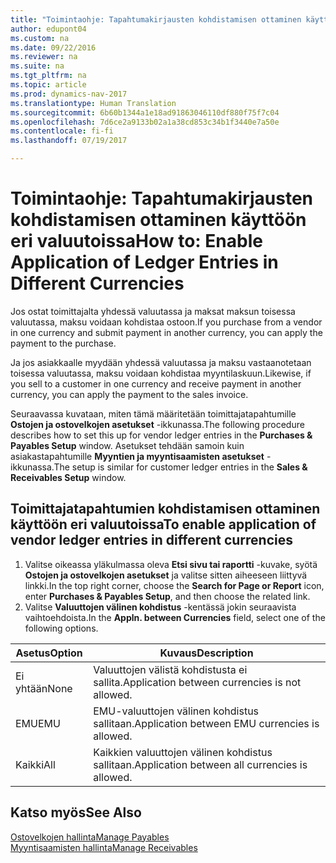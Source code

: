 ```yaml
---
title: "Toimintaohje: Tapahtumakirjausten kohdistamisen ottaminen käyttöön eri valuutoissa"
author: edupont04
ms.custom: na
ms.date: 09/22/2016
ms.reviewer: na
ms.suite: na
ms.tgt_pltfrm: na
ms.topic: article
ms.prod: dynamics-nav-2017
ms.translationtype: Human Translation
ms.sourcegitcommit: 6b60b1344a1e18ad91863046110df880f75f7c04
ms.openlocfilehash: 7d6ce2a9133b02a1a38cd853c34b1f3440e7a50e
ms.contentlocale: fi-fi
ms.lasthandoff: 07/19/2017

---
```


# <a name="how-to-enable-application-of-ledger-entries-in-different-currencies"></a><span data-ttu-id="4591b-102">Toimintaohje: Tapahtumakirjausten kohdistamisen ottaminen käyttöön eri valuutoissa</span><span class="sxs-lookup"><span data-stu-id="4591b-102">How to: Enable Application of Ledger Entries in Different Currencies</span></span>
<span data-ttu-id="4591b-103">Jos ostat toimittajalta yhdessä valuutassa ja maksat maksun toisessa valuutassa, maksu voidaan kohdistaa ostoon.</span><span class="sxs-lookup"><span data-stu-id="4591b-103">If you purchase from a vendor in one currency and submit payment in another currency, you can apply the payment to the purchase.</span></span>

<span data-ttu-id="4591b-104">Ja jos asiakkaalle myydään yhdessä valuutassa ja maksu vastaanotetaan toisessa valuutassa, maksu voidaan kohdistaa myyntilaskuun.</span><span class="sxs-lookup"><span data-stu-id="4591b-104">Likewise, if you sell to a customer in one currency and receive payment in another currency, you can apply the payment to the sales invoice.</span></span>

<span data-ttu-id="4591b-105">Seuraavassa kuvataan, miten tämä määritetään toimittajatapahtumille **Ostojen ja ostovelkojen asetukset** -ikkunassa.</span><span class="sxs-lookup"><span data-stu-id="4591b-105">The following procedure describes how to set this up for vendor ledger entries in the **Purchases & Payables Setup** window.</span></span> <span data-ttu-id="4591b-106">Asetukset tehdään samoin kuin asiakastapahtumille **Myyntien ja myyntisaamisten asetukset** -ikkunassa.</span><span class="sxs-lookup"><span data-stu-id="4591b-106">The setup is similar for customer ledger entries in the **Sales & Receivables Setup** window.</span></span>

## <a name="to-enable-application-of-vendor-ledger-entries-in-different-currencies"></a><span data-ttu-id="4591b-107">Toimittajatapahtumien kohdistamisen ottaminen käyttöön eri valuutoissa</span><span class="sxs-lookup"><span data-stu-id="4591b-107">To enable application of vendor ledger entries in different currencies</span></span>
1. <span data-ttu-id="4591b-108">Valitse oikeassa yläkulmassa oleva **Etsi sivu tai raportti** -kuvake, syötä **Ostojen ja ostovelkojen asetukset** ja valitse sitten aiheeseen liittyvä linkki.</span><span class="sxs-lookup"><span data-stu-id="4591b-108">In the top right corner, choose the **Search for Page or Report** icon, enter **Purchases & Payables Setup**, and then choose the related link.</span></span>
2. <span data-ttu-id="4591b-109">Valitse **Valuuttojen välinen kohdistus** -kentässä jokin seuraavista vaihtoehdoista.</span><span class="sxs-lookup"><span data-stu-id="4591b-109">In the **Appln. between Currencies** field, select one of the following options.</span></span>

|<span data-ttu-id="4591b-110">Asetus</span><span class="sxs-lookup"><span data-stu-id="4591b-110">Option</span></span> |<span data-ttu-id="4591b-111">Kuvaus</span><span class="sxs-lookup"><span data-stu-id="4591b-111">Description</span></span> |
|-------|------------|
|<span data-ttu-id="4591b-112">Ei yhtään</span><span class="sxs-lookup"><span data-stu-id="4591b-112">None</span></span>|<span data-ttu-id="4591b-113">Valuuttojen välistä kohdistusta ei sallita.</span><span class="sxs-lookup"><span data-stu-id="4591b-113">Application between currencies is not allowed.</span></span>|
|<span data-ttu-id="4591b-114">EMU</span><span class="sxs-lookup"><span data-stu-id="4591b-114">EMU</span></span>|<span data-ttu-id="4591b-115">EMU-valuuttojen välinen kohdistus sallitaan.</span><span class="sxs-lookup"><span data-stu-id="4591b-115">Application between EMU currencies is allowed.</span></span>|
|<span data-ttu-id="4591b-116">Kaikki</span><span class="sxs-lookup"><span data-stu-id="4591b-116">All</span></span>|<span data-ttu-id="4591b-117">Kaikkien valuuttojen välinen kohdistus sallitaan.</span><span class="sxs-lookup"><span data-stu-id="4591b-117">Application between all currencies is allowed.</span></span>

## <a name="see-also"></a><span data-ttu-id="4591b-118">Katso myös</span><span class="sxs-lookup"><span data-stu-id="4591b-118">See Also</span></span>  
[<span data-ttu-id="4591b-119">Ostovelkojen hallinta</span><span class="sxs-lookup"><span data-stu-id="4591b-119">Manage Payables</span></span>](payables-manage-payables.md)  
[<span data-ttu-id="4591b-120">Myyntisaamisten hallinta</span><span class="sxs-lookup"><span data-stu-id="4591b-120">Manage Receivables</span></span>](receivables-manage-receivables.md)

